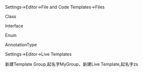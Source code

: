 Settings->Editor->File and Code Templates->Files

Class

Interface

Enum

AnnotationType

Settings->Editor->Live Templates 

新建Template Group,起名字MyGroup，新建Live Template,起名字zs
